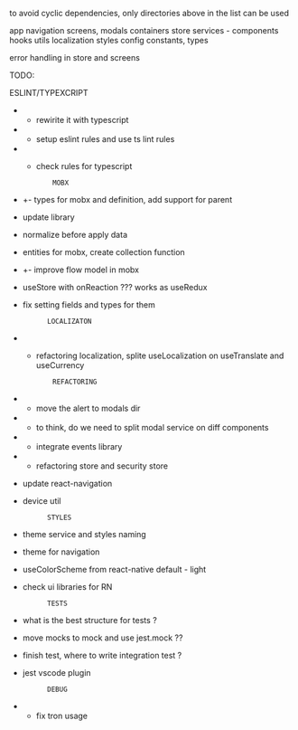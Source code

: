 
to avoid cyclic dependencies, only directories above in the list can be used


app
navigation
screens, modals
containers
store
services - components
hooks
utils
localization
styles
config
constants, types

error handling in store and screens

TODO:

ESLINT/TYPEXCRIPT
- + rewirite it with typescript
- + setup eslint rules and use ts lint rules
- + check rules for typescript
  
  
            MOBX
- +- types for mobx and definition, add support for parent
- update library
- normalize before apply data
- entities for mobx, create collection function
- +- improve flow model in mobx
- useStore with onReaction ??? works as useRedux 
- fix setting fields and types for them

            LOCALIZATON
- + refactoring localization, splite useLocalization on useTranslate and useCurrency

            REFACTORING
- + move the alert to modals dir
- + to think, do we need to split modal service on diff components
- + integrate events library
- + refactoring store and security store
- update react-navigation
- device util

            STYLES
- theme service and styles naming
- theme for navigation
- useColorScheme from react-native default - light
- check ui libraries for RN
  
            TESTS
- what is the best structure for tests ?
- move mocks to mock and use jest.mock ??
- finish test, where to write integration test ?
- jest vscode plugin

            DEBUG
- + fix tron usage